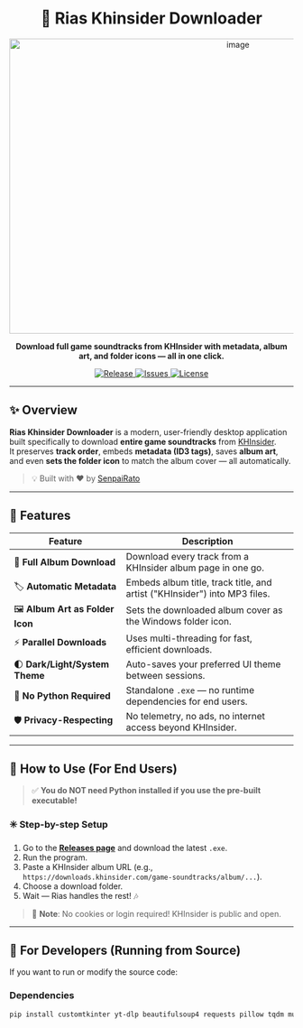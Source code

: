 <h1 align="center">🎵 Rias Khinsider Downloader</h1>

<p align="center">
  <img width="795" height="523" alt="image" src="https://github.com/user-attachments/assets/79a04986-4966-4e9d-bb8b-70e9ce7b7b58" />
</p>

<p align="center">
  <b>Download full game soundtracks from KHInsider with metadata, album art, and folder icons — all in one click.</b>
</p>

<p align="center">
  <a href="https://github.com/SenpaiRato/RiasKhinsiderDownloader/releases">
    <img src="https://img.shields.io/github/v/release/SenpaiRato/RiasKhinsiderDownloader?color=6aa6f8&style=for-the-badge" alt="Release">
  </a>
  <a href="https://github.com/SenpaiRato/RiasKhinsiderDownloader/issues">
    <img src="https://img.shields.io/github/issues/SenpaiRato/RiasKhinsiderDownloader?color=fcba03&style=for-the-badge" alt="Issues">
  </a>
  <a href="https://github.com/SenpaiRato/RiasKhinsiderDownloader/blob/main/LICENSE">
    <img src="https://img.shields.io/github/license/SenpaiRato/RiasKhinsiderDownloader?color=00c853&style=for-the-badge" alt="License">
  </a>
</p>

---

## ✨ Overview

**Rias Khinsider Downloader** is a modern, user-friendly desktop application built specifically to download **entire game soundtracks** from [KHInsider](https://downloads.khinsider.com).  
It preserves **track order**, embeds **metadata (ID3 tags)**, saves **album art**, and even **sets the folder icon** to match the album cover — all automatically.

> 💡 Built with ❤️ by [SenpaiRato](https://www.coffeebede.com/senpairato)

---

## 🚀 Features

| Feature | Description |
|--------|-------------|
| 🎵 **Full Album Download** | Download every track from a KHInsider album page in one go. |
| 🏷️ **Automatic Metadata** | Embeds album title, track title, and artist ("KHInsider") into MP3 files. |
| 🖼️ **Album Art as Folder Icon** | Sets the downloaded album cover as the Windows folder icon. |
| ⚡ **Parallel Downloads** | Uses multi-threading for fast, efficient downloads. |
| 🌓 **Dark/Light/System Theme** | Auto-saves your preferred UI theme between sessions. |
| 🧼 **No Python Required** | Standalone `.exe` — no runtime dependencies for end users. |
| 🛡️ **Privacy-Respecting** | No telemetry, no ads, no internet access beyond KHInsider. |

---

## 🧩 How to Use (For End Users)

> ✅ **You do NOT need Python installed if you use the pre-built executable!**

### ✳️ Step-by-step Setup

1. Go to the **[Releases page](https://github.com/SenpaiRato/RiasKhinsiderDownloader/releases)** and download the latest `.exe`.
2. Run the program.
3. Paste a KHInsider album URL (e.g., `https://downloads.khinsider.com/game-soundtracks/album/...`).
4. Choose a download folder.
5. Wait — Rias handles the rest! 🎶

> 🛑 **Note**: No cookies or login required! KHInsider is public and open.

---

## 🧰 For Developers (Running from Source)

If you want to run or modify the source code:

### Dependencies
```bash
pip install customtkinter yt-dlp beautifulsoup4 requests pillow tqdm mutagen
